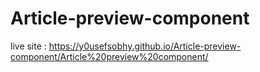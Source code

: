 # Article-preview-component
live site : https://y0usefsobhy.github.io/Article-preview-component/Article%20preview%20component/
